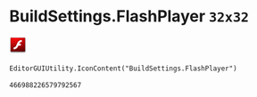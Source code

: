 # BuildSettings.FlashPlayer `32x32`
<img src="/img/BuildSettings.FlashPlayer.png" width=32 height=32>

``` CSharp
EditorGUIUtility.IconContent("BuildSettings.FlashPlayer")
```
```
466988226579792567
```
